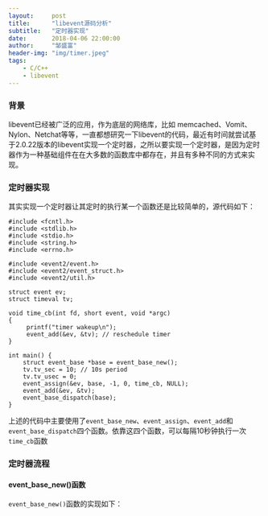 ```yaml
---
layout:     post
title:      "libevent源码分析"
subtitle:   "定时器实现"
date:       2018-04-06 22:00:00
author:     "邹盛富"
header-img: "img/timer.jpeg"
tags:
    - C/C++
    - libevent
---
```


### 背景
libevent已经被广泛的应用，作为底层的网络库，比如 memcached、Vomit、Nylon、Netchat等等，一直都想研究一下libevent的代码，最近有时间就尝试基于2.0.22版本的libevent实现一个定时器，之所以要实现一个定时器，是因为定时器作为一种基础组件在在大多数的函数库中都存在，并且有多种不同的方式来实现。

### 定时器实现
其实实现一个定时器让其定时的执行某一个函数还是比较简单的，源代码如下：
```
#include <fcntl.h>
#include <stdlib.h>
#include <stdio.h>
#include <string.h>
#include <errno.h>

#include <event2/event.h>
#include <event2/event_struct.h>
#include <event2/util.h>

struct event ev;
struct timeval tv;

void time_cb(int fd, short event, void *argc)
{
	 printf("timer wakeup\n");
	 event_add(&ev, &tv); // reschedule timer
}

int main() {
    struct event_base *base = event_base_new();
    tv.tv_sec = 10; // 10s period
    tv.tv_usec = 0;
    event_assign(&ev, base, -1, 0, time_cb, NULL);
    event_add(&ev, &tv);
    event_base_dispatch(base);
}

```
上述的代码中主要使用了`event_base_new`、`event_assign`、`event_add`和`event_base_dispatch`四个函数。依靠这四个函数，可以每隔10秒钟执行一次`time_cb`函数

### 定时器流程

#### event_base_new()函数

`event_base_new()`函数的实现如下：

